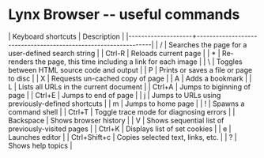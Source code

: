 # Lynx Browser  -- useful commands

| Keyboard shortcuts | Description                                                    |
|--------------------+----------------------------------------------------------------|
| /                  | Searches the page for a user-defined search string             |
| Ctrl-R             | Reloads current page                                           |
| *                  | Re-renders the page, this time including a link for each image |
| \                  | Toggles between HTML source code and output                    |
| P                  | Prints or saves a file or page to disc                         |
| X                  | Requests un-cached copy of page                                |
| A                  | Adds a bookmark                                                |
| L                  | Lists all URLs in the current document                         |
| Ctrl+A             | Jumps to biginning of page                                     |
| Ctrl+E             | Jumps to end of page                                           |
| j                  | Jumps to URLs using previously-defined shortcuts               |
| m                  | Jumps to home page                                             |
| !                  | Spawns a command shell                                         |
| Ctrl+T             | Toggle trace mode for diagnosing errors                        |
| Backspace          | Shows browser history                                          |
| V                  | Shows sequential list of previously-visited pages              |
| Ctrl+K             | Displays list of set cookies                                   |
| e                  | Launches editor                                                |
| Ctrl+Shift+c       | Copies selected text, links, etc.                              |
| ?                  | Shows help topics                                              |

